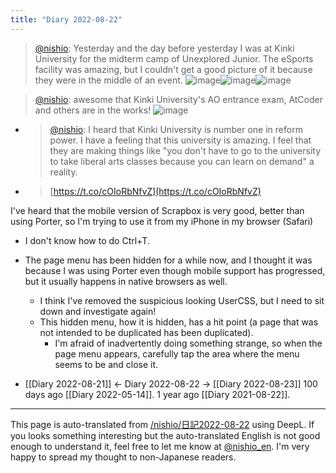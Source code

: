 ```yaml
---
title: "Diary 2022-08-22"
---
```



> [@nishio](https://twitter.com/nishio/status/1561619927215517696): Yesterday and the day before yesterday I was at Kinki University for the midterm camp of Unexplored Junior. The eSports facility was amazing, but I couldn't get a good picture of it because they were in the middle of an event.
> ![image](https://pbs.twimg.com/media/Fav9CbeaAAA6MU1.jpg)![image](https://pbs.twimg.com/media/Fav9CbaakAAxbBY.jpg)![image](https://pbs.twimg.com/media/Fav9CbfaUAAH1Mg.jpg)


> [@nishio](https://twitter.com/nishio/status/1561511530222731264): awesome that Kinki University's AO entrance exam, AtCoder and others are in the works!
> ![image](https://pbs.twimg.com/media/FauadWMagAABG8D.jpg)
- > [@nishio](https://twitter.com/nishio/status/1561512701150756864?s=20&t=AgJmYfDOYlUy5dwr_asy6A): I heard that Kinki University is number one in reform power. I have a feeling that this university is amazing. I feel that they are making things like "you don't have to go to the university to take liberal arts classes because you can learn on demand" a reality.
- > [https://t.co/cOIoRbNfvZ](https://t.co/cOIoRbNfvZ)




I've heard that the mobile version of Scrapbox is very good, better than using Porter, so I'm trying to use it from my iPhone in my browser (Safari)
- I don't know how to do Ctrl+T.
- The page menu has been hidden for a while now, and I thought it was because I was using Porter even though mobile support has progressed, but it usually happens in native browsers as well.
    - I think I've removed the suspicious looking UserCSS, but I need to sit down and investigate again!
    - This hidden menu, how it is hidden, has a hit point (a page that was not intended to be duplicated has been duplicated).
        - I'm afraid of inadvertently doing something strange, so when the page menu appears, carefully tap the area where the menu seems to be and close it.

- [[Diary 2022-08-21]] ← Diary 2022-08-22 → [[Diary 2022-08-23]]
100 days ago [[Diary 2022-05-14]].
1 year ago [[Diary 2021-08-22]].
---
This page is auto-translated from [/nishio/日記2022-08-22](https://scrapbox.io/nishio/日記2022-08-22) using DeepL. If you looks something interesting but the auto-translated English is not good enough to understand it, feel free to let me know at [@nishio_en](https://twitter.com/nishio_en). I'm very happy to spread my thought to non-Japanese readers.